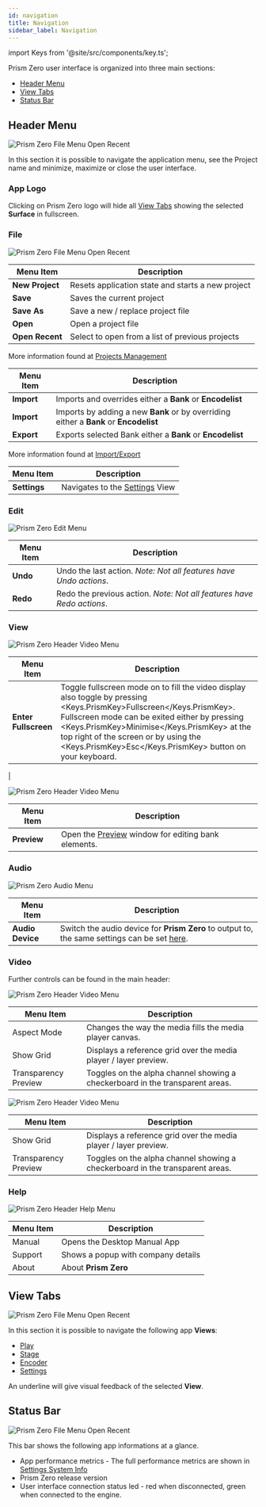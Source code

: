 ```yaml
---
id: navigation
title: Navigation
sidebar_label: Navigation
---
```


import Keys from '@site/src/components/key.ts';

Prism Zero user interface is organized into three main sections:

- [Header Menu](./navigation#header-menu)
- [View Tabs](./navigation#view-tabs)
- [Status Bar](./navigation#status-bar)

## Header Menu
![Prism Zero File Menu Open Recent](/prismdocs/images/navigation/header-menu.png)

In this section it is possible to navigate the application menu, see the Project name and minimize, maximize or close the user interface.

### App Logo
Clicking on Prism Zero logo will hide all [View Tabs](./navigation#view-tabs) showing the selected **Surface** in fullscreen.

### File

![Prism Zero File Menu Open Recent](/prismdocs/images/navigation/header-file-recent.png)

<table>
    <thead>
        <tr>
            <th>Menu Item</th>
            <th>Description</th>
        </tr>
    </thead>
    <tbody>
        <tr>
            <td><b>New Project</b></td>
            <td>Resets application state and starts a new project</td>
        </tr>
        <tr>
            <td><b>Save</b></td>
            <td>Saves the current project</td>
        </tr>
        <tr>
            <td><b>Save As</b></td>
            <td>Save a new / replace project file</td>
        </tr>
        <tr>
            <td><b>Open</b></td>
            <td>Open a project file </td>
        </tr>
        <tr>
            <td><b>Open Recent</b></td>
            <td>Select to open from a list of previous projects</td>
        </tr>
    </tbody>
</table>

More information found at [Projects Management](../quick-start/projects-management) 

<table>
    <thead>
        <tr>
            <th>Menu Item</th>
            <th>Description</th>
        </tr>
    </thead>
    <tbody>
        <tr style={{display: (`zero` === 'player' || `zero` === 'zero' ) ? '' : 'none' }}>
            <td><b>Import</b></td>
            <td>Imports and overrides either a <b>Bank</b> or <b>Encodelist</b></td>
        </tr>
        <tr style={{display: (`zero` === 'prism' ) ? '' : 'none' }}>
            <td><b>Import</b></td>
            <td>Imports by adding a new <b>Bank</b> or by overriding either a <b>Bank</b> or <b>Encodelist</b></td>
        </tr>
        <tr>
            <td><b>Export</b></td>
            <td>Exports selected Bank either a <b>Bank</b> or <b>Encodelist</b></td>
        </tr>
    </tbody>
</table>

More information found at [Import/Export](../quick-start/import-export)

<table>
    <thead>
        <tr>
            <th>Menu Item</th>
            <th>Description</th>
        </tr>
    </thead>
    <tbody>
        <tr >
            <td><b>Settings</b></td>
            <td>Navigates to the <a href="../settings">Settings</a> View</td>
        </tr>
    </tbody>
</table>

### Edit

![Prism Zero Edit Menu](/prismdocs/images/navigation/header-edit.png)

|  Menu Item  |   Description   |
|-------------|-----------------|
|    **Undo**     |  Undo the last action. *Note: Not all features have Undo actions*. |
|    **Redo**    |  Redo the previous action. *Note: Not all features have Redo actions*. |

### View

<div style={{display: (`zero` === 'player') ? '' : 'none'}}>

![Prism Zero Header Video Menu](/prismdocs/images/navigation/player-header-view.png)

|  Menu Item  |   Description   |
|-------------|-----------------|
| **Enter Fullscreen**  | Toggle fullscreen mode on to fill the video display also toggle by pressing <Keys.PrismKey>Fullscreen</Keys.PrismKey>. Fullscreen mode can be exited either by pressing <Keys.PrismKey>Minimise</Keys.PrismKey> at the top right of the screen or by using the <Keys.PrismKey>Esc</Keys.PrismKey> button on your keyboard.
 |

</div>

<div style={{display: (`zero` === 'prism' || `zero` === 'zero' ) ? '' : 'none'}}>

![Prism Zero Header Video Menu](/prismdocs/images/navigation/zero-prism-header-view.png)

|  Menu Item  |   Description   |
|-------------|-----------------|
| **Preview** | Open the [Preview](../preview) window for editing bank elements.|

</div>

### Audio

![Prism Zero Audio Menu](/prismdocs/images/navigation/header-audio.png)

|  Menu Item   |   Description   |
|--------------|-----------------|
| **Audio Device** | Switch the audio device for **Prism Zero** to output to, the same settings can be set [here](../settings/settings-general#audio). |

### Video

Further controls can be found in the main header:

<div style={{display: (`zero` === 'player') ? '' : 'none'}}>

![Prism Zero Header Video Menu](/prismdocs/images/navigation/player-header-video.png)

|  Menu Item  |   Description   |
|-------------|-----------------|
| Aspect Mode |  Changes the way the media fills the media player canvas. |
| Show Grid   | Displays a reference grid over the media player / layer preview. |
| Transparency Preview | Toggles on the alpha channel showing a checkerboard in the transparent areas. |

</div>

<div style={{display: (`zero` === 'prism' || `zero` === 'zero' ) ? '' : 'none'}}>

![Prism Zero Header Video Menu](/prismdocs/images/navigation/zero-prism-header-video.png)

</div>

|  Menu Item  |   Description   |
|-------------|-----------------|
| Show Grid   |   Displays a reference grid over the media player / layer preview. |
| Transparency Preview |  Toggles on the alpha channel showing a checkerboard in the transparent areas. |

### Help

![Prism Zero Header Help Menu](/prismdocs/images/navigation/header-help.png)

| Menu Item | Description |
|-----------|-------------|
| Manual  | Opens the Desktop Manual App |
| Support | Shows a popup with company details |
| About   | About **Prism Zero**

## View Tabs
![Prism Zero File Menu Open Recent](/prismdocs/images/navigation/view-tabs.png)

In this section it is possible to navigate the following app **Views**:

<ul>
    <li><a href="../play">Play</a></li>
    <li style={{display: (`zero` === 'prism' || `zero` === 'zero') ? '' : 'none'}}>
        <a href="../stage">Stage</a></li>
    <li><a href="../encoder">Encoder</a></li>
    <li><a href="../settings">Settings</a></li>
</ul>

An underline will give visual feedback of the selected **View**.

## Status Bar

![Prism Zero File Menu Open Recent](/prismdocs/images/navigation/status-bar.png)

This bar shows the following app informations at a glance.

- App performance metrics - The full performance metrics are shown in [Settings System Info](../settings/settings-system-info)
- Prism Zero release version
- User interface connection status led - red when disconnected, green when connected to the engine.